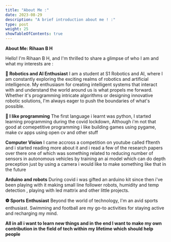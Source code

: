 ```yaml
---
title: "About Me :"
date: 2023-08-29
description: "A brief introduction about me ! :"
type: post
weight: 25
showTableOfContents: true
---
```



**About Me: Rihaan B H**

Hello! I'm Rihaan B H, and I'm thrilled to share a glimpse of who I am and what my interests are :

**🤖 Robotics and AI Enthusiast**
I am a student at S1 Robotics and AI, where I am constantly exploring the exciting realms of robotics and artificial intelligence. My enthusiasm for creating intelligent systems that interact with and understand the world around us is what propels me forward. Whether it's programming intricate algorithms or designing innovative robotic solutions, I'm always eager to push the boundaries of what's possible.

**🐍 I like programming**
The first language i learnt was python, I started learning programming during the covid lockdown, Although i'm not that good at comepetitive programming i like building games using pygame, make cv apps using open cv and other stuff 

**Computer Vision**
I came accross a competition on youtube called f1tenth and i started reading more about it and i read a few of the research papers over there one of which was something related to reducing number of sensors in autonomous vehicles by training an ai model which can do depth preception just by using a camera i would like to make something like that in the future

**Arduino and robots**
During covid i was gifted an arduino kit since then i've been playing with it making small line follower robots, humidity and temp detection , playing with led mattrix and other little projects.

**⚽ Sports Enthusiast**
Beyond the world of technology, I'm an avid sports enthusiast. Swimming and football are my go-to activities for staying active and recharging my mind. 

**All in all i want to learn new things and in the end I want to make my own contribution in the field of tech within my lifetime which should help people**




